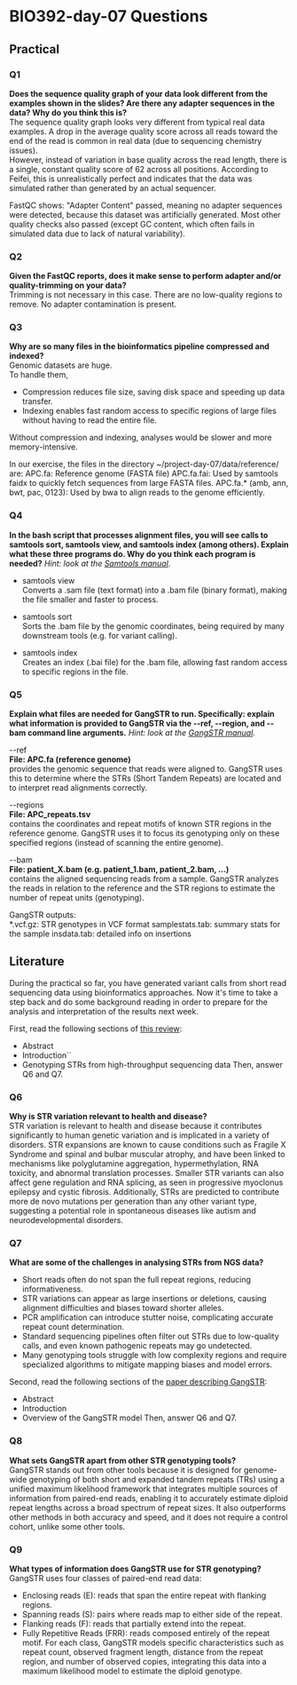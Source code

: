 # BIO392-day-07 Questions 

## Practical

### Q1
**Does the sequence quality graph of your data look different from the examples shown in the slides? Are there any adapter sequences in the data? Why do you think this is?**  
The sequence quality graph looks very different from typical real data examples.
A drop in the average quality score across all reads toward the end of the read is common in real data (due to sequencing chemistry issues).  
However, instead of variation in base quality across the read length, there is a single, constant quality score of 62 across all positions. According to Feifei, this is unrealistically perfect and indicates that the data was simulated rather than generated by an actual sequencer.

FastQC shows:
"Adapter Content" passed, meaning no adapter sequences were detected, because this dataset was artificially generated.
Most other quality checks also passed (except GC content, which often fails in simulated data due to lack of natural variability).


### Q2
**Given the FastQC reports, does it make sense to perform adapter and/or quality-trimming on your data?**  
Trimming is not necessary in this case. There are no low-quality regions to remove. No adapter contamination is present.


### Q3
**Why are so many files in the bioinformatics pipeline compressed and indexed?**  
Genomic datasets are huge.  
To handle them, 
- Compression reduces file size, saving disk space and speeding up data transfer.
- Indexing enables fast random access to specific regions of large files without having to read the entire file.

Without compression and indexing, analyses would be slower and more memory-intensive.

In our exercise, the files in the directory ~/project-day-07/data/reference/ are:
APC.fa: Reference genome (FASTA file)
APC.fa.fai: Used by samtools faidx to quickly fetch sequences from large FASTA files.
APC.fa.* (amb, ann, bwt, pac, 0123): Used by bwa to align reads to the genome efficiently.


### Q4
**In the bash script that processes alignment files, you will see calls to samtools sort, samtools view, and samtools index (among others). Explain what these three programs do. Why do you think each program is needed?**
*Hint: look at the [Samtools manual](http://www.htslib.org/doc/samtools.html)*.
* samtools view  
    Converts a .sam file (text format) into a .bam file (binary format), making the file smaller and faster to process.

* samtools sort  
    Sorts the .bam file by the genomic coordinates, being required by many downstream tools (e.g. for variant calling).

* samtools index  
    Creates an index (.bai file) for the .bam file, allowing fast random access to specific regions in the file.


### Q5
**Explain what files are needed for GangSTR to run. Specifically: explain what information is provided to GangSTR via the --ref, --region, and --bam command line arguments.**
*Hint: look at the [GangSTR manual](https://github.com/gymreklab/gangstr).*  

--ref  
**File: APC.fa (reference genome)**  
provides the genomic sequence that reads were aligned to. 
GangSTR uses this to determine where the STRs (Short Tandem Repeats) are located and to interpret read alignments correctly.

--regions  
**File: APC_repeats.tsv**  
contains the coordinates and repeat motifs of known STR regions in the reference genome.
GangSTR uses it to focus its genotyping only on these specified regions (instead of scanning the entire genome).

--bam  
**File: patient_X.bam (e.g. patient_1.bam, patient_2.bam, ...)**  
contains the aligned sequencing reads from a sample. 
GangSTR analyzes the reads in relation to the reference and the STR regions to estimate the number of repeat units (genotyping).

GangSTR outputs:  
*.vcf.gz: STR genotypes in VCF format
samplestats.tab: summary stats for the sample
insdata.tab: detailed info on insertions


## Literature
During the practical so far, you have generated variant calls from short read sequencing data using bioinformatics approaches. Now it's time to take a step back and do some background reading in order to prepare for the analysis and interpretation of the results next week. 

First, read the following sections of [this review](https://www.sciencedirect.com/science/article/pii/S0959437X16301538):
* Abstract
* Introduction``
* Genotyping STRs from high-throughput sequencing data
Then, answer Q6 and Q7.

### Q6
**Why is STR variation relevant to health and disease?**  
STR variation is relevant to health and disease because it contributes significantly to human genetic variation and is implicated in a variety of disorders. STR expansions are known to cause conditions such as Fragile X Syndrome and spinal and bulbar muscular atrophy, and have been linked to mechanisms like polyglutamine aggregation, hypermethylation, RNA toxicity, and abnormal translation processes. Smaller STR variants can also affect gene regulation and RNA splicing, as seen in progressive myoclonus epilepsy and cystic fibrosis. Additionally, STRs are predicted to contribute more de novo mutations per generation than any other variant type, suggesting a potential role in spontaneous diseases like autism and neurodevelopmental disorders.

### Q7
**What are some of the challenges in analysing STRs from NGS data?**  
- Short reads often do not span the full repeat regions, reducing informativeness.
- STR variations can appear as large insertions or deletions, causing alignment difficulties and biases toward shorter alleles.
- PCR amplification can introduce stutter noise, complicating accurate repeat count determination.
- Standard sequencing pipelines often filter out STRs due to low-quality calls, and even known pathogenic repeats may go undetected.
- Many genotyping tools struggle with low complexity regions and require specialized algorithms to mitigate mapping biases and model errors.

Second, read the following sections of the [paper describing GangSTR](https://academic.oup.com/nar/article/47/15/e90/5518310):
* Abstract
* Introduction
* Overview of the GangSTR model
Then, answer Q6 and Q7.

### Q8
**What sets GangSTR apart from other STR genotyping tools?**  
GangSTR stands out from other tools because it is designed for genome-wide genotyping of both short and expanded tandem repeats (TRs) using a unified maximum likelihood framework that integrates multiple sources of information from paired-end reads, enabling it to accurately estimate diploid repeat lengths across a broad spectrum of repeat sizes. It also outperforms other methods in both accuracy and speed, and it does not require a control cohort, unlike some other tools.

### Q9
**What types of information does GangSTR use for STR genotyping?**  
GangSTR uses four classes of paired-end read data:
- Enclosing reads (E): reads that span the entire repeat with flanking regions.
- Spanning reads (S): pairs where reads map to either side of the repeat.
- Flanking reads (F): reads that partially extend into the repeat.
- Fully Repetitive Reads (FRR): reads composed entirely of the repeat motif.
For each class, GangSTR models specific characteristics such as repeat count, observed fragment length, distance from the repeat region, and number of observed copies, integrating this data into a maximum likelihood model to estimate the diploid genotype.
